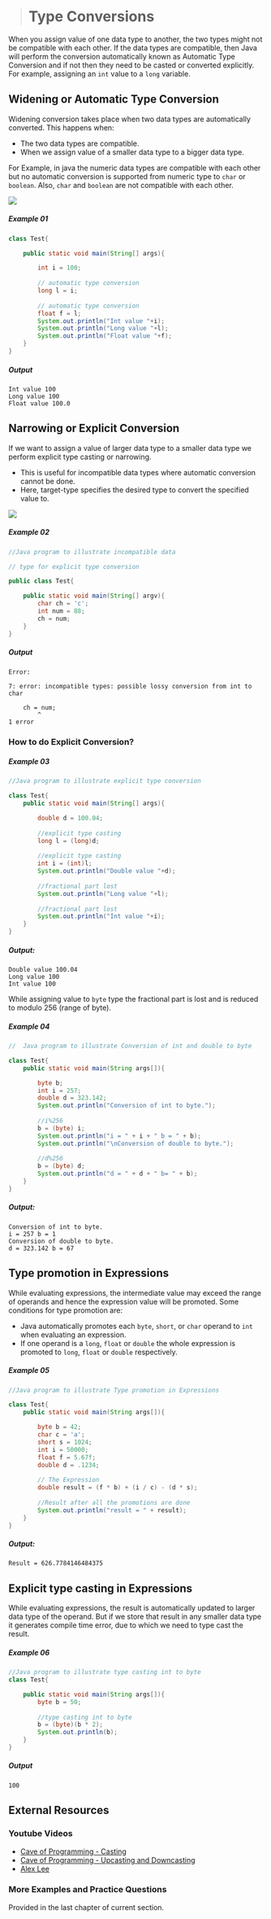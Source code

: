 ># Type Conversions

When you assign value of one data type to another, the two types might not be compatible with each other. If the data types are compatible, then Java will perform the conversion automatically known as Automatic Type Conversion and if not then they need to be casted or converted explicitly. For example, assigning an `int` value to a `long` variable.

## Widening or Automatic Type Conversion

Widening conversion takes place when two data types are automatically converted. This happens when:

* The two data types are compatible.
* When we assign value of a smaller data type to a bigger data type.

For Example, in java the numeric data types are compatible with each other but no automatic conversion is supported from numeric type to `char` or `boolean`. Also, `char` and `boolean` are not compatible with each other.

![](images/typeconversion_java.png)

##### Example 01

```java
class Test{

	public static void main(String[] args){

		int i = 100; 
		
		// automatic type conversion 
		long l = i; 
		
		// automatic type conversion 
		float f = l; 
		System.out.println("Int value "+i); 
		System.out.println("Long value "+l); 
		System.out.println("Float value "+f); 
	} 
} 
```

##### Output

	Int value 100
	Long value 100
	Float value 100.0


## Narrowing or Explicit Conversion

If we want to assign a value of larger data type to a smaller data type we perform explicit type casting or narrowing.

* This is useful for incompatible data types where automatic conversion cannot be done.
* Here, target-type specifies the desired type to convert the specified value to.

![](images/typeconversion_second.png)

##### Example 02

```java
//Java program to illustrate incompatible data 

// type for explicit type conversion 

public class Test{

	public static void main(String[] argv){
		char ch = 'c'; 
		int num = 88; 
		ch = num; 
	}
}
```

##### Output
	Error:

	7: error: incompatible types: possible lossy conversion from int to char
		
		ch = num;
			^
	1 error

### How to do Explicit Conversion?

##### Example 03

```java
//Java program to illustrate explicit type conversion 

class Test{
	public static void main(String[] args){

		double d = 100.04; 
		
		//explicit type casting 
		long l = (long)d; 
		
		//explicit type casting 
		int i = (int)l; 
		System.out.println("Double value "+d); 
		
		//fractional part lost 
		System.out.println("Long value "+l); 
		
		//fractional part lost 
		System.out.println("Int value "+i); 
	}
}
```

##### Output:

	Double value 100.04
	Long value 100
	Int value 100

While assigning value to `byte` type the fractional part is lost and is reduced to modulo 256 (range of byte).

##### Example 04

```java
//  Java program to illustrate Conversion of int and double to byte

class Test{
	public static void main(String args[]){

		byte b; 
		int i = 257; 
		double d = 323.142; 
		System.out.println("Conversion of int to byte."); 
		
		//i%256 
		b = (byte) i; 
		System.out.println("i = " + i + " b = " + b); 
		System.out.println("\nConversion of double to byte."); 
		
		//d%256 
		b = (byte) d; 
		System.out.println("d = " + d + " b= " + b); 
	}
}
```

##### Output:

	Conversion of int to byte.
	i = 257 b = 1
	Conversion of double to byte.
	d = 323.142 b = 67

## Type promotion in Expressions

While evaluating expressions, the intermediate value may exceed the range of operands and hence the expression value will be promoted. Some conditions for type promotion are:

* Java automatically promotes each `byte`, `short`, or `char` operand to `int` when evaluating an expression.
* If one operand is a `long`, `float` or `double` the whole expression is promoted to `long`, `float` or `double` respectively.

##### Example 05

```java
//Java program to illustrate Type promotion in Expressions 

class Test{
	public static void main(String args[]){

		byte b = 42; 
		char c = 'a'; 
		short s = 1024; 
		int i = 50000; 
		float f = 5.67f; 
		double d = .1234; 
		
		// The Expression 
		double result = (f * b) + (i / c) - (d * s); 
		
		//Result after all the promotions are done 
		System.out.println("result = " + result); 
	}
}
```

##### Output:

	Result = 626.7784146484375

## Explicit type casting in Expressions

While evaluating expressions, the result is automatically updated to larger data type of the operand. But if we store that result in any smaller data type it generates compile time error, due to which we need to type cast the result.

##### Example 06

```java
//Java program to illustrate type casting int to byte
class Test{

	public static void main(String args[]){
		byte b = 50; 
		
		//type casting int to byte 
		b = (byte)(b * 2); 
		System.out.println(b); 
	}
}
```

##### Output

    100

## External Resources

### Youtube Videos

* [Cave of Programming - Casting](https://www.youtube.com/watch?v=GqsTbuQwEBU&list=PL9DF6E4B45C36D411&index=28)
* [Cave of Programming - Upcasting and Downcasting](https://www.youtube.com/watch?v=Uj4JdvFKTNo&list=PL9DF6E4B45C36D411&index=29)
* [Alex Lee](https://www.youtube.com/watch?v=H0LNjF9PSeM&list=PL59LTecnGM1NRUyune3SxzZlYpZezK-oQ&index=21)

### More Examples and Practice Questions

Provided in the last chapter of current section.